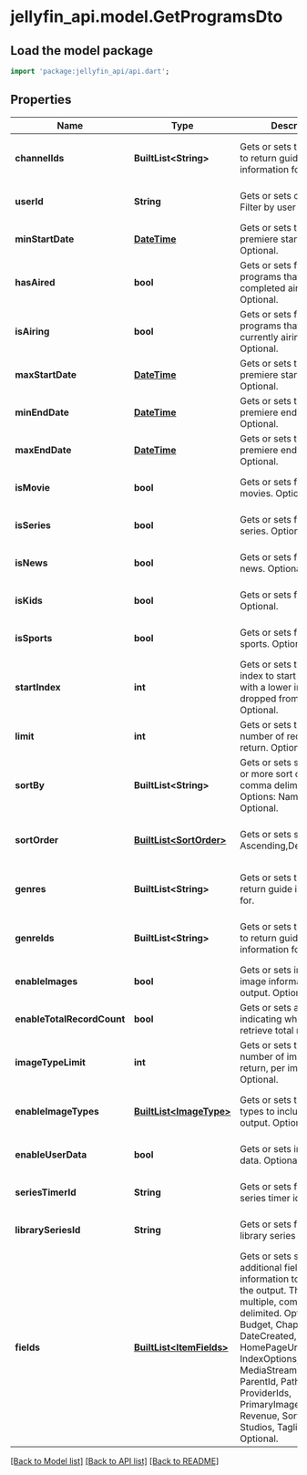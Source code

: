 # jellyfin_api.model.GetProgramsDto

## Load the model package
```dart
import 'package:jellyfin_api/api.dart';
```

## Properties
Name | Type | Description | Notes
------------ | ------------- | ------------- | -------------
**channelIds** | **BuiltList&lt;String&gt;** | Gets or sets the channels to return guide information for. | [optional] [default to const []]
**userId** | **String** | Gets or sets optional. Filter by user id. | [optional] [default to null]
**minStartDate** | [**DateTime**](DateTime.md) | Gets or sets the minimum premiere start date.  Optional. | [optional] [default to null]
**hasAired** | **bool** | Gets or sets filter by programs that have completed airing, or not.  Optional. | [optional] [default to null]
**isAiring** | **bool** | Gets or sets filter by programs that are currently airing, or not.  Optional. | [optional] [default to null]
**maxStartDate** | [**DateTime**](DateTime.md) | Gets or sets the maximum premiere start date.  Optional. | [optional] [default to null]
**minEndDate** | [**DateTime**](DateTime.md) | Gets or sets the minimum premiere end date.  Optional. | [optional] [default to null]
**maxEndDate** | [**DateTime**](DateTime.md) | Gets or sets the maximum premiere end date.  Optional. | [optional] [default to null]
**isMovie** | **bool** | Gets or sets filter for movies.  Optional. | [optional] [default to null]
**isSeries** | **bool** | Gets or sets filter for series.  Optional. | [optional] [default to null]
**isNews** | **bool** | Gets or sets filter for news.  Optional. | [optional] [default to null]
**isKids** | **bool** | Gets or sets filter for kids.  Optional. | [optional] [default to null]
**isSports** | **bool** | Gets or sets filter for sports.  Optional. | [optional] [default to null]
**startIndex** | **int** | Gets or sets the record index to start at. All items with a lower index will be dropped from the results.  Optional. | [optional] [default to null]
**limit** | **int** | Gets or sets the maximum number of records to return.  Optional. | [optional] [default to null]
**sortBy** | **BuiltList&lt;String&gt;** | Gets or sets specify one or more sort orders, comma delimited. Options: Name, StartDate.  Optional. | [optional] [default to const []]
**sortOrder** | [**BuiltList&lt;SortOrder&gt;**](SortOrder.md) | Gets or sets sort Order - Ascending,Descending. | [optional] [default to const []]
**genres** | **BuiltList&lt;String&gt;** | Gets or sets the genres to return guide information for. | [optional] [default to const []]
**genreIds** | **BuiltList&lt;String&gt;** | Gets or sets the genre ids to return guide information for. | [optional] [default to const []]
**enableImages** | **bool** | Gets or sets include image information in output.  Optional. | [optional] [default to null]
**enableTotalRecordCount** | **bool** | Gets or sets a value indicating whether retrieve total record count. | [optional] [default to null]
**imageTypeLimit** | **int** | Gets or sets the max number of images to return, per image type.  Optional. | [optional] [default to null]
**enableImageTypes** | [**BuiltList&lt;ImageType&gt;**](ImageType.md) | Gets or sets the image types to include in the output.  Optional. | [optional] [default to const []]
**enableUserData** | **bool** | Gets or sets include user data.  Optional. | [optional] [default to null]
**seriesTimerId** | **String** | Gets or sets filter by series timer id.  Optional. | [optional] [default to null]
**librarySeriesId** | **String** | Gets or sets filter by library series id.  Optional. | [optional] [default to null]
**fields** | [**BuiltList&lt;ItemFields&gt;**](ItemFields.md) | Gets or sets specify additional fields of information to return in the output. This allows multiple, comma delimited. Options: Budget, Chapters, DateCreated, Genres, HomePageUrl, IndexOptions, MediaStreams, Overview, ParentId, Path, People, ProviderIds, PrimaryImageAspectRatio, Revenue, SortName, Studios, Taglines.  Optional. | [optional] [default to const []]

[[Back to Model list]](../README.md#documentation-for-models) [[Back to API list]](../README.md#documentation-for-api-endpoints) [[Back to README]](../README.md)


